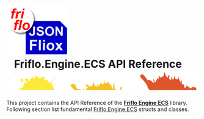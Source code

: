 # ![logo](docs/images/Json-Fliox.svg)   **Friflo.Engine.ECS API Reference**![SPLASH](docs/images/paint-splatter.svg)


This project contains the API Reference of the [**Friflo Engine ECS**](https://github.com/friflo/Friflo.Json.Fliox/tree/main/Engine) library.    
Following section list fundamental [Friflo.Engine.ECS](api/Friflo/Json/Fliox/Hub/index.md) structs and classes.






